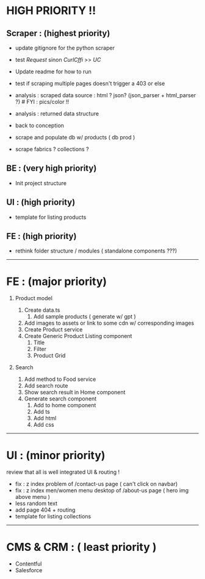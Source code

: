 # HIGH PRIORITY !!

## Scraper : (highest priority)
- update gitignore for the python scraper

- test _Request_ sinon _CurlCffi_ >> _UC_
- Update readme for how to run

- test if scraping multiple pages doesn't trigger a 403 or else

- analysis : scraped data source : html ? json? (json_parser + html_parser ?) # FYI : pics/color !!
- analysis : returned data structure

- back to conception

- scrape and populate db w/ products ( db prod )

- scrape fabrics ? collections ?

## BE : (very high priority)

- Init project structure

## UI : (high priority)

- template for listing products

## FE : (high priority)

- rethink folder structure / modules ( standalone components ???)

---

# FE : (major priority)

1. Product model

   1. Create data.ts
      1. Add sample products ( generate w/ gpt )
   2. Add images to assets or link to some cdn w/ corresponding images
   3. Create Product service
   4. Create Generic Product Listing component
      1. Title
      2. Filter
      3. Product Grid

2. Search
   1. Add method to Food service
   2. Add search route
   3. Show search result in Home component
   4. Generate search component
      1. Add to home component
      2. Add ts
      3. Add html
      4. Add css

---

# UI : (minor priority)

review that all is well integrated UI & routing !

- fix : z index problem of /contact-us page ( can't click on navbar)
- fix : z index men/women menu desktop of /about-us page ( hero img above menu )
- less random text
- add page 404 + routing
- template for listing collections

---

# CMS & CRM : ( least priority )
- Contentful
- Salesforce
